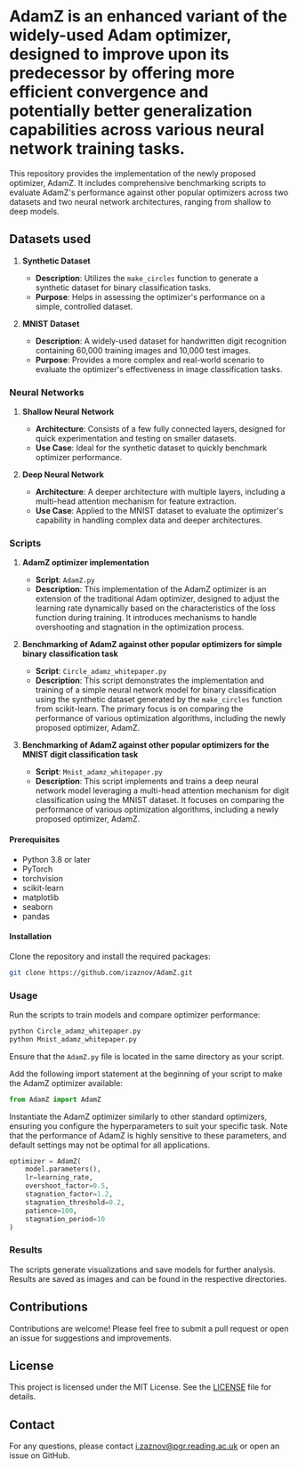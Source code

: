 # AdamZ is an enhanced variant of the widely-used Adam optimizer, designed to improve upon its predecessor by offering more efficient convergence and potentially better generalization capabilities across various neural network training tasks.

This repository provides the implementation of the newly proposed optimizer, AdamZ. It includes comprehensive benchmarking scripts to evaluate AdamZ's performance against other popular optimizers across two datasets and two neural network architectures, ranging from shallow to deep models.

## Datasets used

1. **Synthetic Dataset**
   - **Description**: Utilizes the `make_circles` function to generate a synthetic dataset for binary classification tasks.
   - **Purpose**: Helps in assessing the optimizer's performance on a simple, controlled dataset.

2. **MNIST Dataset**
   - **Description**: A widely-used dataset for handwritten digit recognition containing 60,000 training images and 10,000 test images.
   - **Purpose**: Provides a more complex and real-world scenario to evaluate the optimizer's effectiveness in image classification tasks.

### Neural Networks

1. **Shallow Neural Network**
   - **Architecture**: Consists of a few fully connected layers, designed for quick experimentation and testing on smaller datasets.
   - **Use Case**: Ideal for the synthetic dataset to quickly benchmark optimizer performance.

2. **Deep Neural Network**
   - **Architecture**: A deeper architecture with multiple layers, including a multi-head attention mechanism for feature extraction.
   - **Use Case**: Applied to the MNIST dataset to evaluate the optimizer's capability in handling complex data and deeper architectures.
### Scripts

1. **AdamZ optimizer implementation**
   - **Script**: `AdamZ.py`
   - **Description**: This implementation of the AdamZ optimizer is an extension of the traditional Adam optimizer, 
designed to adjust the learning rate dynamically based on the characteristics of the loss function during training. 
It introduces mechanisms to handle overshooting and stagnation in the optimization process.

2. **Benchmarking of AdamZ against other popular optimizers for simple binary classification task**
   - **Script**: `Circle_adamz_whitepaper.py`
   - **Description**: This script demonstrates the implementation and training of a simple neural network model for binary classification using the synthetic dataset generated by the `make_circles` function from scikit-learn. The primary focus is on comparing the performance of various optimization algorithms, including the newly proposed optimizer, AdamZ.
  
3. **Benchmarking of AdamZ against other popular optimizers for the MNIST digit classification task**
   - **Script**: `Mnist_adamz_whitepaper.py`
   - **Description**: This script implements and trains a deep neural network model leveraging a multi-head attention mechanism for digit classification using the MNIST dataset. It focuses on comparing the performance of various optimization algorithms, including a newly proposed optimizer, AdamZ.

#### Prerequisites

- Python 3.8 or later
- PyTorch
- torchvision
- scikit-learn
- matplotlib
- seaborn
- pandas

#### Installation

Clone the repository and install the required packages:

```bash
git clone https://github.com/izaznov/AdamZ.git
```

### Usage


Run the scripts to train models and compare optimizer performance:

```bash
python Circle_adamz_whitepaper.py
python Mnist_adamz_whitepaper.py
```
Ensure that the `AdamZ.py` file is located in the same directory as your script.

Add the following import statement at the beginning of your script to make the AdamZ optimizer available:

```python
from AdamZ import AdamZ
```

Instantiate the AdamZ optimizer similarly to other standard optimizers, ensuring you configure the hyperparameters to suit your specific task. Note that the performance of AdamZ is highly sensitive to these parameters, and default settings may not be optimal for all applications.

```python
optimizer = AdamZ(
    model.parameters(),
    lr=learning_rate,
    overshoot_factor=0.5,
    stagnation_factor=1.2,
    stagnation_threshold=0.2,
    patience=100,
    stagnation_period=10
)
```

### Results

The scripts generate visualizations and save models for further analysis. Results are saved as images and can be found in the respective directories.

## Contributions

Contributions are welcome! Please feel free to submit a pull request or open an issue for suggestions and improvements.

## License

This project is licensed under the MIT License. See the [LICENSE](LICENSE) file for details.

## Contact

For any questions, please contact i.zaznov@pgr.reading.ac.uk or open an issue on GitHub.

